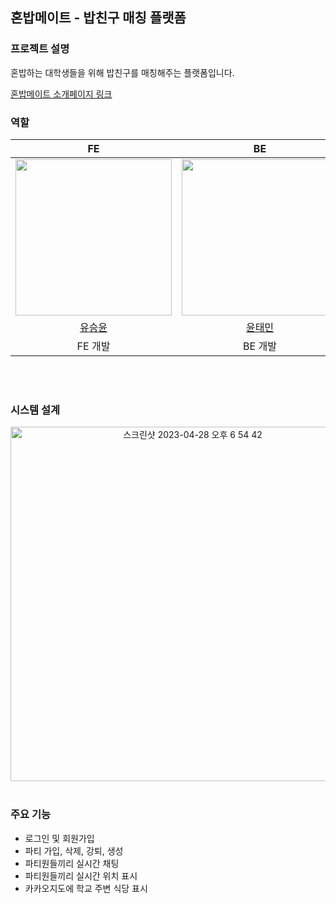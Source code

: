 ## 혼밥메이트 - 밥친구 매칭 플랫폼


### 프로젝트 설명  
혼밥하는 대학생들을 위해 밥친구를 매칭해주는 플랫폼입니다.

<a href='https://seungyn.github.io/capstonIntroPage/'>혼밥메이트 소개페이지 링크</a>

### 역할  

<div align="center">

|                                      FE                                      |                                     BE                                      |                                      BE                                       | 
|:-----------------------------------------------------------------------------:|:-----------------------------------------------------------------------------:|:-----------------------------------------------------------------------------:|
| <img src="https://avatars.githubusercontent.com/u/66045666?v=4" width="250"/> | <img src="https://avatars.githubusercontent.com/u/80155336?s=400&u=cd0da3be6737c533e833f9864287bb6114e2ffe2&v=4" width="250"/> | <img src="https://avatars.githubusercontent.com/u/66125391?v=4" width="250"/> |
|                      [유승윤](https://github.com/SeungYn)                      |                       [윤태민](https://github.com/YoonTaeminnnn)                       |                    [유명수](https://github.com/Ms-You)                     |
|                                    FE 개발                                    |                                  BE 개발                                   |                                     BE 개발                                      |

</div>
<br>
<br>

### 시스템 설계
<div align="center">
<img width="567" alt="스크린샷 2023-04-28 오후 6 54 42" src="https://user-images.githubusercontent.com/80155336/235117226-ba548d00-8be0-49a9-aa8a-cd2a8e2deb3b.png">  
</div>


<br>

### 주요 기능

- 로그인 및 회원가입
- 파티 가입, 삭제, 강퇴, 생성
- 파티원들끼리 실시간 채팅
- 파티원들끼리 실시간 위치 표시 
- 카카오지도에 학교 주변 식당 표시

